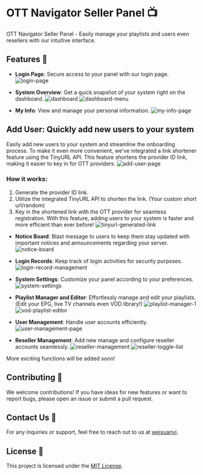 # OTT Navigator Seller Panel 📺

OTT Navigator Seller Panel - Easily manage your playlists and users even resellers with our intuitive interface.

## Features 🚀
- **Login Page**: Secure access to your panel with our login page.
  ![login-page](https://github.com/devrtex/ott-seller-panel/assets/106234691/61a4811e-0e20-4da8-b6fa-8674463c2c31)
  
- **System Overview**: Get a quick snapshot of your system right on the dashboard.
  ![dashboard](https://github.com/devrtex/ott-seller-panel/assets/106234691/79e821df-a458-4c14-8b2b-84119bfe7dc0)
![dashboard-menu](https://github.com/devrtex/ott-seller-panel/assets/106234691/84778012-25d1-4d10-80aa-176a7c0fd7a8)

- **My Info**: View and manage your personal information.
  ![my-info-page](https://github.com/devrtex/ott-seller-panel/assets/106234691/c1c674a7-46fb-4a91-9fe1-8fa762e0a681)
  
## Add User: Quickly add new users to your system
Easily add new users to your system and streamline the onboarding process. To make it even more convenient, we've integrated a link shortener feature using the TinyURL API. This feature shortens the provider ID link, making it easier to key in for OTT providers.
![add-user-page](https://github.com/devrtex/ott-seller-panel/assets/106234691/3dd8964c-7798-4213-996b-7afa366903b4)
### How it works:
1. Generate the provider ID link.
2. Utilize the integrated TinyURL API to shorten the link. (Your custom short url/random)
3. Key in the shortened link with the OTT provider for seamless registration.
With this feature, adding users to your system is faster and more efficient than ever before!
![tinyurl-generated-link](https://github.com/devrtex/ott-seller-panel/assets/106234691/25a9ff73-25ed-4891-889c-f20b50124b59)

- **Notice Board**: Blast message to users to keep them stay updated with important notices and announcements regarding your server.
  ![notice-board](https://github.com/devrtex/ott-seller-panel/assets/106234691/8c7448e9-9d24-45d7-9797-4e66d5f216a8)

- **Login Records**: Keep track of login activities for security purposes.
  ![login-record-management](https://github.com/devrtex/ott-seller-panel/assets/106234691/28d5db17-7059-4239-b8f7-a2836f06e64d)

- **System Settings**: Customize your panel according to your preferences.
  ![system-settings](https://github.com/devrtex/ott-seller-panel/assets/106234691/8ab3f531-6919-4728-b3e1-18473b9d3bf2)

- **Playlist Manager and Editor**: Effortlessly manage and edit your playlists. (Edit your EPG, live TV channels even VOD library!)
  ![playlist-manager-1](https://github.com/devrtex/ott-seller-panel/assets/106234691/ada839f1-5ccc-48cf-9319-d90b0f550b66)
  ![vod-playlist-editor](https://github.com/devrtex/ott-seller-panel/assets/106234691/b9cd6c7b-b8bb-45ce-b70b-6deb3890ecd4)

- **User Management**: Handle user accounts efficiently.
  ![user-management-page](https://github.com/devrtex/ott-seller-panel/assets/106234691/7b64c9a3-acde-4815-b0c2-c5016011abd5)

- **Reseller Management**: Add new manage and configure reseller accounts seamlessly.
  ![reseller-management](https://github.com/devrtex/ott-seller-panel/assets/106234691/f450e033-8d1d-4a21-b9a6-dbc79432f7b6)
  ![reseller-toggle-list](https://github.com/devrtex/ott-seller-panel/assets/106234691/ed87c24e-04b0-467f-bd83-19387210a7b0)

More exciting functions will be added soon!

## Contributing 🤝

We welcome contributions! If you have ideas for new features or want to report bugs, please open an issue or submit a pull request.

## Contact Us 📧

For any inquiries or support, feel free to reach out to us at [weixuanyi](https://t.me/weixuanyi).

## License 📜

This project is licensed under the [MIT License](LICENSE).
